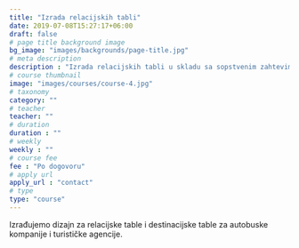 ```yaml
---
title: "Izrada relacijskih tabli"
date: 2019-07-08T15:27:17+06:00
draft: false
# page title background image
bg_image: "images/backgrounds/page-title.jpg"
# meta description
description : "Izrada relacijskih tabli u skladu sa sopstvenim zahtevima."
# course thumbnail
image: "images/courses/course-4.jpg"
# taxonomy
category: ""
# teacher
teacher: ""
# duration
duration : ""
# weekly
weekly : ""
# course fee
fee : "Po dogovoru"
# apply url
apply_url : "contact"
# type
type: "course"
---
```


Izrađujemo dizajn za relacijske table i destinacijske table za autobuske kompanije i turističke agencije.
